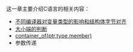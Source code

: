 这一章主要介绍C语言的相关内容：
+ [不同编译器对变量类型的影响和结构体字节对齐](https://github.com/lowkeyway/Embedded/blob/master/Software/Language/C/%E4%B8%8D%E5%90%8C%E7%BC%96%E8%AF%91%E5%99%A8%E5%AF%B9%E5%8F%98%E9%87%8F%E7%B1%BB%E5%9E%8B%E7%9A%84%E5%BD%B1%E5%93%8D%E5%92%8C%E7%BB%93%E6%9E%84%E4%BD%93%E5%AD%97%E8%8A%82%E5%AF%B9%E9%BD%90.md)
+ [大小端的判断](https://github.com/lowkeyway/Embedded/blob/master/Software/Language/C/%E5%A4%A7%E5%B0%8F%E7%AB%AF%E7%9A%84%E5%88%A4%E6%96%AD.md)
+ [container_of(ptr,type,member)](https://github.com/lowkeyway/Embedded/blob/master/Software/Language/C/container_of.md)
+ 参数传递
